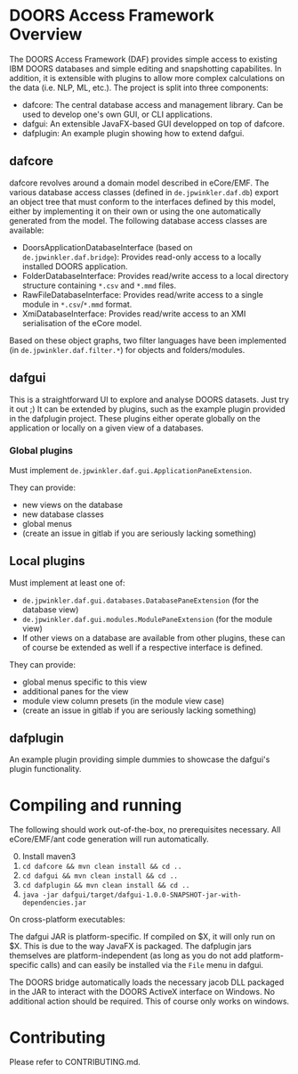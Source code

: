 # DOORS Access Framework Overview

The DOORS Access Framework (DAF) provides simple access to existing IBM DOORS databases and simple editing and snapshotting capabilites. In addition, it is extensible with plugins to allow more complex calculations on the data (i.e. NLP, ML, etc.). The project is split into three components:

* dafcore: The central database access and management library. Can be used to develop one's own GUI, or CLI applications.
* dafgui: An extensible JavaFX-based GUI developped on top of dafcore.
* dafplugin: An example plugin showing how to extend dafgui.

## dafcore

dafcore revolves around a domain model described in eCore/EMF. The various database access classes (defined in `de.jpwinkler.daf.db`) export an object tree that must conform to the interfaces defined by this model, either by implementing it on their own or using the one automatically generated from the model. The following database access classes are available:

* DoorsApplicationDatabaseInterface (based on `de.jpwinkler.daf.bridge`): Provides read-only access to a locally installed DOORS application.
* FolderDatabaseInterface: Provides read/write access to a local directory structure containing `*.csv` and `*.mmd` files.
* RawFileDatabaseInterface: Provides read/write access to a single module in `*.csv`/`*.mmd` format.
* XmiDatabaseInterface: Provides read/write access to an XMI serialisation of the eCore model.

Based on these object graphs, two filter languages have been implemented (in `de.jpwinkler.daf.filter.*`) for objects and folders/modules.

## dafgui

This is a straightforward UI to explore and analyse DOORS datasets. Just try it out ;) It can be extended by plugins, such as the example plugin provided in the dafplugin project. These plugins either operate globally on the application or locally on a given view of a databases.

### Global plugins

Must implement `de.jpwinkler.daf.gui.ApplicationPaneExtension`.

They can provide:
* new views on the database
* new database classes
* global menus
* (create an issue in gitlab if you are seriously lacking something)

## Local plugins

Must implement at least one of:
* `de.jpwinkler.daf.gui.databases.DatabasePaneExtension` (for the database view)
* `de.jpwinkler.daf.gui.modules.ModulePaneExtension` (for the module view)
* If other views on a database are available from other plugins, these can of course be extended as well if a respective interface is defined.

They can provide:
* global menus specific to this view
* additional panes for the view
* module view column presets (in the module view case)
* (create an issue in gitlab if you are seriously lacking something)

## dafplugin

An example plugin providing simple dummies to showcase the dafgui's plugin functionality.

# Compiling and running

The following should work out-of-the-box, no prerequisites necessary. All eCore/EMF/ant code generation will run automatically.

0. Install maven3
1. `cd dafcore && mvn clean install && cd ..`
2. `cd dafgui && mvn clean install && cd ..`
3. `cd dafplugin && mvn clean install && cd ..`
4. `java -jar dafgui/target/dafgui-1.0.0-SNAPSHOT-jar-with-dependencies.jar`

>>>
On cross-platform executables:

The dafgui JAR is platform-specific. If compiled on $X, it will only run on $X. This is due to the way JavaFX is packaged.
The dafplugin jars themselves are platform-independent (as long as you do not add platform-specific calls) and can easily be installed via the `File` menu in dafgui.

The DOORS bridge automatically loads the necessary jacob DLL packaged in the JAR to interact with the DOORS ActiveX interface on Windows.
No additional action should be required. This of course only works on windows.
>>>

# Contributing

Please refer to CONTRIBUTING.md.
